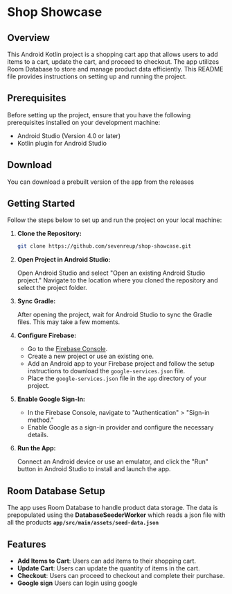 # Shop Showcase

## Overview

This Android Kotlin project is a shopping cart app that allows users to add items to a cart, update the cart, and proceed to checkout. The app utilizes Room Database to store and manage product data efficiently. This README file provides instructions on setting up and running the project.

## Prerequisites

Before setting up the project, ensure that you have the following prerequisites installed on your development machine:

- Android Studio (Version 4.0 or later)
- Kotlin plugin for Android Studio

## Download

You can download a prebuilt version of the app from the releases

## Getting Started

Follow the steps below to set up and run the project on your local machine:

1. **Clone the Repository:**

   ```bash
   git clone https://github.com/sevenreup/shop-showcase.git
   ```

2. **Open Project in Android Studio:**

   Open Android Studio and select "Open an existing Android Studio project." Navigate to the location where you cloned the repository and select the project folder.

3. **Sync Gradle:**

   After opening the project, wait for Android Studio to sync the Gradle files. This may take a few moments.

4. **Configure Firebase:**

   - Go to the [Firebase Console](https://console.firebase.google.com/).
   - Create a new project or use an existing one.
   - Add an Android app to your Firebase project and follow the setup instructions to download the `google-services.json` file.
   - Place the `google-services.json` file in the `app` directory of your project.

5. **Enable Google Sign-In:**

   - In the Firebase Console, navigate to "Authentication" > "Sign-in method."
   - Enable Google as a sign-in provider and configure the necessary details.

6. **Run the App:**

   Connect an Android device or use an emulator, and click the "Run" button in Android Studio to install and launch the app.

## Room Database Setup

The app uses Room Database to handle product data storage. The data is prepopulated using the **DatabaseSeederWorker** which reads a json file with all the products **`app/src/main/assets/seed-data.json`**

## Features

- **Add Items to Cart**: Users can add items to their shopping cart.
- **Update Cart**: Users can update the quantity of items in the cart.
- **Checkout**: Users can proceed to checkout and complete their purchase.
- **Google sign** Users can login using google